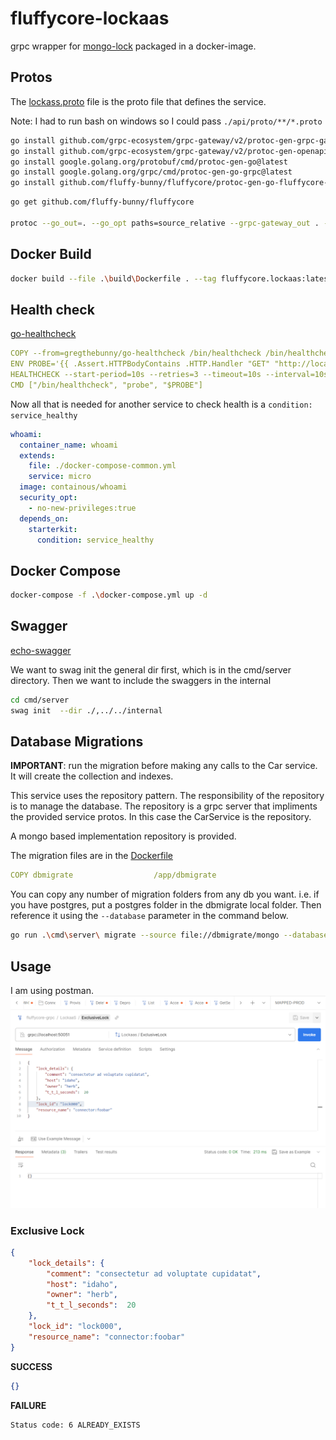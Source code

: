 # fluffycore-lockaas

grpc wrapper for [mongo-lock](https://github.com/square/mongo-lock) packaged in a docker-image.

## Protos

The [lockass.proto](./proto/lockaas/lockaas.proto) file is the proto file that defines the service.

 

Note: I had to run bash on windows so I could pass `./api/proto/**/*.proto`

```bash
go install github.com/grpc-ecosystem/grpc-gateway/v2/protoc-gen-grpc-gateway@latest
go install github.com/grpc-ecosystem/grpc-gateway/v2/protoc-gen-openapiv2@latest
go install google.golang.org/protobuf/cmd/protoc-gen-go@latest
go install google.golang.org/grpc/cmd/protoc-gen-go-grpc@latest
go install github.com/fluffy-bunny/fluffycore/protoc-gen-go-fluffycore-di/cmd/protoc-gen-go-fluffycore-di@latest
```

```bash
go get github.com/fluffy-bunny/fluffycore

protoc --go_out=. --go_opt paths=source_relative --grpc-gateway_out . --grpc-gateway_opt paths=source_relative --openapiv2_out=allow_merge=true,merge_file_name=proto:./proto --go-grpc_out . --go-grpc_opt paths=source_relative --go-fluffycore-di_out .  --go-fluffycore-di_opt paths=source_relative,grpc_gateway=true  ./proto/lockaas/lockaas.proto
```

## Docker Build

```bash
docker build --file .\build\Dockerfile . --tag fluffycore.lockaas:latest
```

## Health check

[go-healthcheck](https://github.com/phramz/go-healthcheck)

```yaml
COPY --from=gregthebunny/go-healthcheck /bin/healthcheck /bin/healthcheck
ENV PROBE='{{ .Assert.HTTPBodyContains .HTTP.Handler "GET" "http://localhost:50052/healthz" nil "SERVING" }}'
HEALTHCHECK --start-period=10s --retries=3 --timeout=10s --interval=10s \
CMD ["/bin/healthcheck", "probe", "$PROBE"]
```

Now all that is needed for another service to check health is a `condition: service_healthy`

```yaml
whoami:
  container_name: whoami
  extends:
    file: ./docker-compose-common.yml
    service: micro
  image: containous/whoami
  security_opt:
    - no-new-privileges:true
  depends_on:
    starterkit:
      condition: service_healthy
```

## Docker Compose

```bash
docker-compose -f .\docker-compose.yml up -d
```

## Swagger

[echo-swagger](https://github.com/swaggo/echo-swagger)

We want to swag init the general dir first, which is in the cmd/server directory. Then we want to include the swaggers in the internal

```bash
cd cmd/server
swag init  --dir ./,../../internal
```

## Database Migrations

**IMPORTANT**: run the migration before making any calls to the Car service. It will create the collection and indexes.

This service uses the repository pattern. The responsibility of the repository is to manage the database. The repository is a grpc server that impliments the provided service protos. In this case the CarService is the repository.

A mongo based implementation repository is provided.

The migration files are in the [Dockerfile](./build/Dockerfile)

```yaml
COPY dbmigrate                  /app/dbmigrate
```

You can copy any number of migration folders from any db you want. i.e. if you have postgres, put a postgres folder in the dbmigrate local folder. Then reference it using the `--database` parameter in the command below.

```bash
go run .\cmd\server\ migrate --source file://dbmigrate/mongo --database mongodb://localhost:27017/lockaas --verbose up
```

## Usage

I am using postman.
![alt text](postman.png)  

### Exclusive Lock

```json
{
    "lock_details": {
        "comment": "consectetur ad voluptate cupidatat",
        "host": "idaho",
        "owner": "herb",
        "t_t_l_seconds":  20
    },
    "lock_id": "lock000",
    "resource_name": "connector:foobar"
}
```

**SUCCESS**  

```json
{}
```

**FAILURE**  

```error
Status code: 6 ALREADY_EXISTS
```
